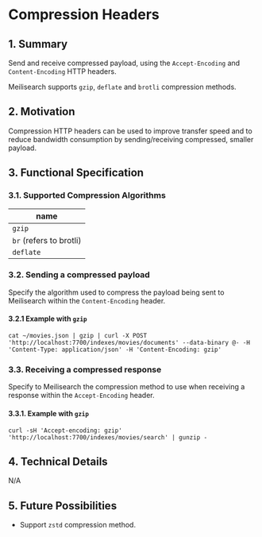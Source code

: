 # Compression Headers

## 1. Summary

Send and receive compressed payload, using the `Accept-Encoding` and `Content-Encoding` HTTP headers.

Meilisearch supports `gzip`, `deflate` and `brotli` compression methods.

## 2. Motivation

Compression HTTP headers can be used to improve transfer speed and to reduce bandwidth consumption by sending/receiving compressed, smaller payload.

## 3. Functional Specification

### 3.1. Supported Compression Algorithms

| name      |
|-----------|
| `gzip`    |
| `br` (refers to brotli) |
| `deflate` |

### 3.2. Sending a compressed payload

Specify the algorithm used to compress the payload being sent to Meilisearch within the `Content-Encoding` header.

#### 3.2.1 Example with `gzip`

```cat ~/movies.json | gzip | curl -X POST 'http://localhost:7700/indexes/movies/documents' --data-binary @- -H 'Content-Type: application/json' -H 'Content-Encoding: gzip'```

### 3.3. Receiving a compressed response

Specify to Meilisearch the compression method to use when receiving a response within the `Accept-Encoding` header.

#### 3.3.1. Example with `gzip`

```curl -sH 'Accept-encoding: gzip' 'http://localhost:7700/indexes/movies/search' | gunzip -```

## 4. Technical Details
N/A

## 5. Future Possibilities

- Support `zstd` compression method.